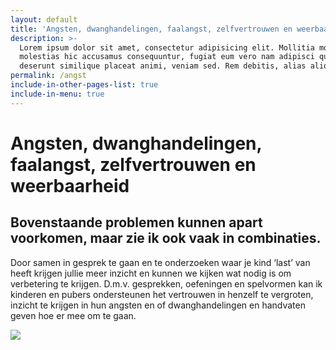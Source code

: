```yaml
---
layout: default
title: 'Angsten, dwanghandelingen, faalangst, zelfvertrouwen en weerbaarheid'
description: >-
  Lorem ipsum dolor sit amet, consectetur adipisicing elit. Mollitia molestiae
  molestias hic accusamus consequuntur, fugiat eum vero nam adipisci quibusdam
  deserunt similique placeat animi, veniam sed. Rem debitis, alias aliquid.
permalink: /angst
include-in-other-pages-list: true
include-in-menu: true
---
```

# Angsten, dwanghandelingen, faalangst, zelfvertrouwen en weerbaarheid

## Bovenstaande problemen kunnen apart voorkomen, maar zie ik ook vaak in combinaties.

Door samen in gesprek te gaan en te onderzoeken waar je kind ‘last’ van heeft krijgen jullie meer inzicht en kunnen we kijken wat nodig is om verbetering te krijgen. D.m.v. gesprekken, oefeningen en spelvormen kan ik kinderen en pubers ondersteunen het vertrouwen in henzelf te vergroten, inzicht te krijgen in hun angsten en of dwanghandelingen en handvaten geven hoe er mee om te gaan.

![](/uploads/fullsizerender-14-.jpg)
